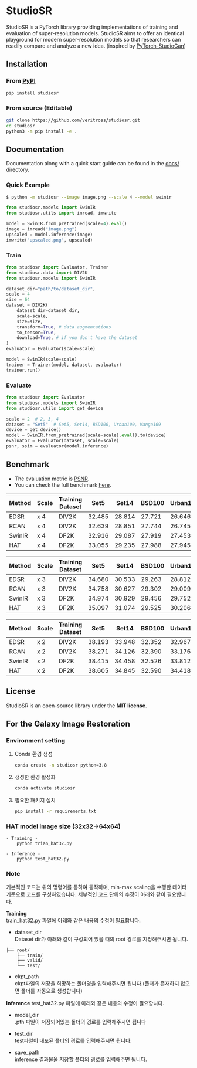 # StudioSR
StudioSR is a PyTorch library providing implementations of training and evaluation of super-resolution models. StudioSR aims to offer an identical playground for modern super-resolution models so that researchers can readily compare and analyze a new idea. (inspired by [PyTorch-StudioGan](https://github.com/POSTECH-CVLab/PyTorch-StudioGAN))


## Installation

### From [PyPI](https://pypi.org/project/studiosr/)
```bash
pip install studiosr
```

### From source (Editable)
```bash
git clone https://github.com/veritross/studiosr.git
cd studiosr
python3 -m pip install -e .
```


## Documentation
Documentation along with a quick start guide can be found in the [docs/](./docs/) directory.

### Quick Example

```bash
$ python -m studiosr --image image.png --scale 4 --model swinir
```

```python
from studiosr.models import SwinIR
from studiosr.utils import imread, imwrite

model = SwinIR.from_pretrained(scale=4).eval()
image = imread("image.png")
upscaled = model.inference(image)
imwrite("upscaled.png", upscaled)
```

### Train
```python
from studiosr import Evaluator, Trainer
from studiosr.data import DIV2K
from studiosr.models import SwinIR

dataset_dir="path/to/dataset_dir",
scale = 4
size = 64
dataset = DIV2K(
    dataset_dir=dataset_dir,
    scale=scale,
    size=size,
    transform=True, # data augmentations
    to_tensor=True,
    download=True, # if you don't have the dataset
)
evaluator = Evaluator(scale=scale)

model = SwinIR(scale=scale)
trainer = Trainer(model, dataset, evaluator)
trainer.run()
```

### Evaluate
```python
from studiosr import Evaluator
from studiosr.models import SwinIR
from studiosr.utils import get_device

scale = 2  # 2, 3, 4
dataset = "Set5"  # Set5, Set14, BSD100, Urban100, Manga109
device = get_device()
model = SwinIR.from_pretrained(scale=scale).eval().to(device)
evaluator = Evaluator(dataset, scale=scale)
psnr, ssim = evaluator(model.inference)
```


## Benchmark
- The evaluation metric is [PSNR](https://en.wikipedia.org/wiki/Peak_signal-to-noise_ratio).
- You can check the full benchmark [here](./docs/benchmark.md).

| Method | Scale | Training Dataset | Set5   | Set14  | BSD100 | Urban100 |
| ------ | ----- | ---------------- | ------ | ------ | ------ | -------- |
| EDSR   | x 4   | DIV2K            | 32.485 | 28.814 | 27.721 | 26.646   |
| RCAN   | x 4   | DIV2K            | 32.639 | 28.851 | 27.744 | 26.745   |
| SwinIR | x 4   | DF2K             | 32.916 | 29.087 | 27.919 | 27.453   |
| HAT    | x 4   | DF2K             | 33.055 | 29.235 | 27.988 | 27.945   |

| Method | Scale | Training Dataset | Set5   | Set14  | BSD100 | Urban100 |
| ------ | ----- | ---------------- | ------ | ------ | ------ | -------- |
| EDSR   | x 3   | DIV2K            | 34.680 | 30.533 | 29.263 | 28.812   |
| RCAN   | x 3   | DIV2K            | 34.758 | 30.627 | 29.302 | 29.009   |
| SwinIR | x 3   | DF2K             | 34.974 | 30.929 | 29.456 | 29.752   |
| HAT    | x 3   | DF2K             | 35.097 | 31.074 | 29.525 | 30.206   |

| Method | Scale | Training Dataset | Set5   | Set14  | BSD100 | Urban100 |
| ------ | ----- | ---------------- | ------ | ------ | ------ | -------- |
| EDSR   | x 2   | DIV2K            | 38.193 | 33.948 | 32.352 | 32.967   |
| RCAN   | x 2   | DIV2K            | 38.271 | 34.126 | 32.390 | 33.176   |
| SwinIR | x 2   | DF2K             | 38.415 | 34.458 | 32.526 | 33.812   |
| HAT    | x 2   | DF2K             | 38.605 | 34.845 | 32.590 | 34.418   |

## License
StudioSR is an open-source library under the **MIT license**.



## For the Galaxy Image Restoration
### Environment setting
1. Conda 환경 생성
    ```sh
    conda create -n studiosr python=3.8
    ```

2. 생성한 환경 활성화
    ```sh
    conda activate studiosr
    ```

3. 필요한 패키지 설치
    ```sh
    pip install -r requirements.txt
    ```

### HAT model image size (32x32->64x64)
    - Training - 
        python trian_hat32.py
    
    - Inference -
        python test_hat32.py

### Note
기본적인 코드는 위의 명령어를 통하여 동작하며, min-max scaling을 수행한 데이터 기준으로 코드를 구성하였습니다. 
세부적인 코드 단위의 수정이 아래와 같이 필요합니다.

<b>Training</b>  
train_hat32.py 파일에 아래와 같은 내용의 수정이 필요합니다.
- dataset_dir  
Dataset dir가 아래와 같이 구성되어 있을 때의 root 경로를 지정해주시면 됩니다.  
```plaintext
├── root/
    ├── train/
    ├── valid/
    └── test/
```
- ckpt_path  
 ckpt파일의 저장을 희망하는 폴더명을 입력해주시면 됩니다.(폴더가 존재하지 않으면 폴더를 자동으로 생성합니다)

<b>Inference</b>
test_hat32.py 파일에 아래와 같은 내용의 수정이 필요합니다.  
- model_dir  
.pth 파일이 저장되어있는 폴더의 경로를 입력해주시면 됩니다

- test_dir  
test파일이 내포된 폴더의 경로를 입력해주시면 됩니다.

- save_path  
inference 결과물울 저장할 폴더의 경로를 입력해주면 됩니다.
